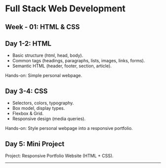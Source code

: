 # Full Stack Web Development

## Week - 01: HTML & CSS 

## Day 1-2: HTML
- Basic structure (html, head, body).
- Common tags (headings, paragraphs, lists, images, links, forms).
- Semantic HTML (header, footer, section, article).
  
Hands-on: Simple personal webpage.
  
## Day 3-4: CSS

- Selectors, colors, typography.
- Box model, display types.
- Flexbox & Grid.
- Responsive design (media queries).
  
Hands-on: Style personal webpage into a responsive portfolio.

## Day 5: Mini Project

Project: Responsive Portfolio Website (HTML + CSS).

---

